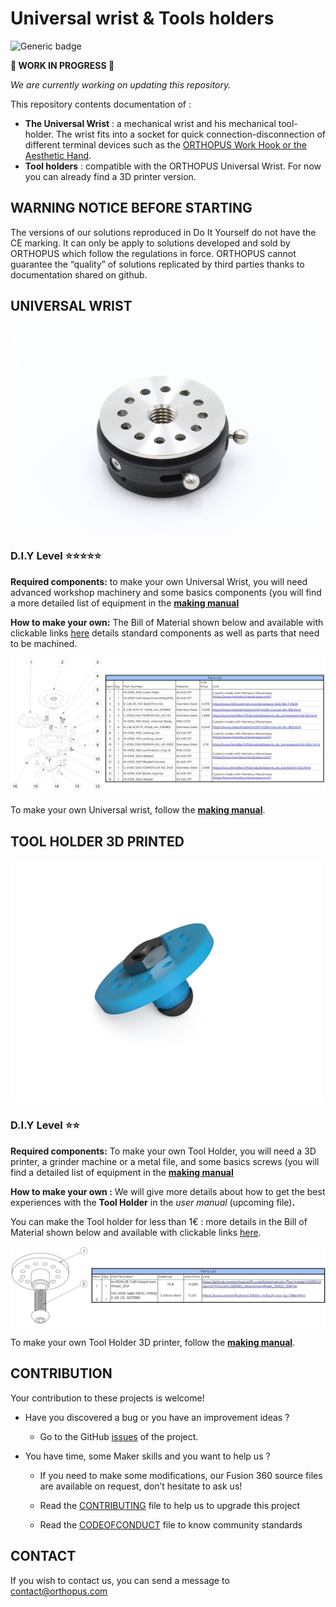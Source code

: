 # Universal wrist & Tools holders

![Generic badge](https://img.shields.io/badge/CE_Mark-NO-critical.svg)

**🚧 WORK IN PROGRESS 🚧** 

*We are currently working on updating this repository.*

This repository contents documentation of : 

- **The Universal Wrist** : a mechanical wrist and his mechanical tool-holder. The wrist fits into a socket for quick connection-disconnection of different terminal devices such as the [ORTHOPUS Work Hook or the Aesthetic Hand](https://orthopus.com/en/upper-limb-prosthetics/).
- **Tool holders** : compatible with the ORTHOPUS Universal Wrist. For now you can already find a 3D printer version. 



## WARNING NOTICE BEFORE STARTING

The versions of our solutions reproduced in Do It Yourself do not have the CE marking. It can only be apply to solutions developed and sold by ORTHOPUS which follow the regulations in force.
ORTHOPUS cannot guarantee the “quality” of solutions replicated by third parties thanks to documentation shared on github.



## UNIVERSAL WRIST

![UniversalWrist_ORTHOPUS](assets/Universal-Wrist_ORTHOPUS.JPG)

### D.I.Y Level **⭐⭐⭐⭐⭐**

**Required components:** to make your own Universal Wrist, you will need advanced workshop machinery and some basics components (you will find a more detailed list of equipment in the **[making manual](./docs/wrist/UniversalWrist_making-manual.md)**

**How to make your own:** The Bill of Material shown below and available with clickable links [here](https://github.com/orthopus/01-wrist/blob/main/src/Wrist/ILL-0109-BoMGitHub.pdf) details standard components as well as parts that need to be machined.

![ILL-0109-BomGithub](assets/ILL-0109-BomGithub.png)

To make your own Universal wrist, follow the **[making manual](./docs/wrist/UniversalWrist_making-manual.md)**.



## TOOL HOLDER 3D PRINTED



![IMG-210115-ExportCAO_3DToolholder](assets/IMG-210115-ExportCAO_3DToolholder.png)

### D.I.Y Level **⭐⭐**

**Required components:** To make your own Tool Holder, you will need a 3D printer, a grinder machine or a metal file, and some basics screws (you will find a detailed list of equipment in the **[making manual](./docs/tool-holder-3D-printer/ToolHolder_3D_making-manual.md)**

**How to make your own :** We will give more details about how to get the best experiences with the **Tool Holder** in the *user manual* (upcoming file)**.**

You can make the Tool holder for less than 1€ : more details in the Bill of Material shown below and available with clickable links [here](https://github.com/orthopus/01-wrist/blob/main/src/Tool-holder%203D%20print/ILL-0109-DIYAttachementPlateBoM.pdf).

![ILL-0109-DIYAttachementPlateBoM](assets/ILL-0109-DIYAttachementPlateBoM.jpg)

To make your own Tool Holder 3D printer, follow the **[making manual](./docs/tool-holder-3D-printer/ToolHolder_3D_making-manual.md)**.



## CONTRIBUTION

Your contribution to these projects is welcome!

* Have you discovered a bug or you have an improvement ideas ?
  
  * Go to the GitHub [issues](https://github.com/orthopus/01-wrist/issues) of the project.
  
* You have time, some Maker skills and you want to help us ?

  * If you need to make some modifications, our Fusion 360 source files are available on request, don’t hesitate to ask us!

  * Read the [CONTRIBUTING](CONTRIBUTING.md) file to help us to upgrade this project

  * Read the [CODEOFCONDUCT](CODEOFCONDUCT.md) file to know community standards

    


## CONTACT

If you wish to contact us, you can send a message to contact@orthopus.com
